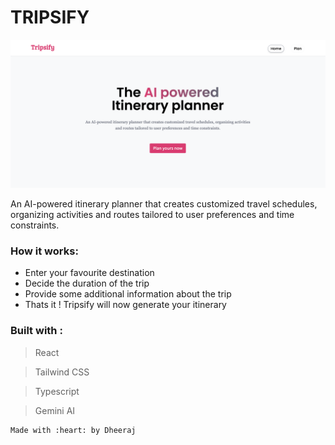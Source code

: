 # TRIPSIFY

![Tripsify Image](./src/assets/readme-heroimg.png)

An AI-powered itinerary planner that creates customized travel schedules, organizing activities and routes tailored to user preferences and time constraints.

### How it works:

- Enter your favourite destination
- Decide the duration of the trip
- Provide some additional information about the trip
- Thats it ! Tripsify will now generate your itinerary

### Built with :

> React

> Tailwind CSS

> Typescript

> Gemini AI

```
Made with :heart: by Dheeraj
```

